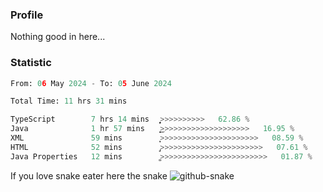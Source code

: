 ### Profile 

Nothing good in here...

### Statistic
<!--START_SECTION:waka-->

```python
From: 06 May 2024 - To: 05 June 2024

Total Time: 11 hrs 31 mins

TypeScript        7 hrs 14 mins   ͎͎͎͎͎͎͎͎͎͎͎͎͎͎͎>>>>>>>>>>   62.86 %
Java              1 hr 57 mins    ͎͎͎͎͜>>>>>>>>>>>>>>>>>>>>   16.95 %
XML               59 mins         ͎͎͕>>>>>>>>>>>>>>>>>>>>>>   08.59 %
HTML              52 mins         ̡͎>>>>>>>>>>>>>>>>>>>>>>>   07.61 %
Java Properties   12 mins         ͚>>>>>>>>>>>>>>>>>>>>>>>>   01.87 %
```

<!--END_SECTION:waka-->

If you love snake eater here the snake 
<picture>
  <source media="(prefers-color-scheme: dark)" srcset="https://github.com/pradana4648/pradana4648/blob/c0566a83ca6ea5f2e46bab00e717c4c82b4b5c4c/github-contribution-grid-snake-dark.svg" />
  <source media="(prefers-color-scheme: light)" srcset="https://github.com/pradana4648/pradana4648/blob/c0566a83ca6ea5f2e46bab00e717c4c82b4b5c4c/github-contribution-grid-snake.svg" />
  <img alt="github-snake" src="https://github.com/pradana4648/pradana4648/blob/c0566a83ca6ea5f2e46bab00e717c4c82b4b5c4c/github-contribution-grid-snake.svg" />
</picture>
